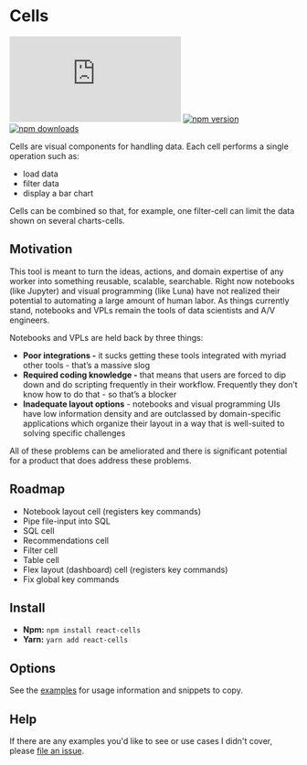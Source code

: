 # Cells

![gzip size](http://img.badgesize.io/https://unpkg.com/modal-hook/dist/index.js?compression=gzip)
[![npm version](https://img.shields.io/npm/v/modal-hook.svg)](https://www.npmjs.com/package/modal-hook)
[![npm downloads](https://img.shields.io/npm/dm/modal-hook.svg)](https://www.npmjs.com/package/modal-hook)

Cells are visual components for handling data. Each cell performs a single operation such as:

- load data
- filter data
- display a bar chart

Cells can be combined so that, for example, one filter-cell can limit the data shown on several charts-cells.

## Motivation

This tool is meant to turn the ideas, actions, and domain expertise of any worker into something reusable, scalable, searchable. Right now notebooks (like Jupyter) and visual programming (like Luna) have not realized their potential to automating a large amount of human labor. As things currently stand, notebooks and VPLs remain the tools of data scientists and A/V engineers.

Notebooks and VPLs are held back by three things:

- **Poor integrations -** it sucks getting these tools integrated with myriad other tools - that’s a massive slog
- **Required coding knowledge -** that means that users are forced to dip down and do scripting frequently in their workflow. Frequently they don’t know how to do that - so that’s a blocker
- **Inadequate layout options** - notebooks and visual programming UIs have low information density and are outclassed by domain-specific applications which organize their layout in a way that is well-suited to solving specific challenges

All of these problems can be ameliorated and there is significant potential for a product that does address these problems.

## Roadmap

- Notebook layout cell (registers key commands)
- Pipe file-input into SQL
- SQL cell
- Recommendations cell
- Filter cell
- Table cell
- Flex layout (dashboard) cell (registers key commands)
- Fix global key commands

## Install

- **Npm:** `npm install react-cells`
- **Yarn:** `yarn add react-cells`

## Options

See the [examples](https://benshope.github.io/cells) for usage information and snippets to copy.

## Help

If there are any examples you'd like to see or use cases I didn't cover, please [file an issue](https://github.com/benshope/cells/issues/new).
